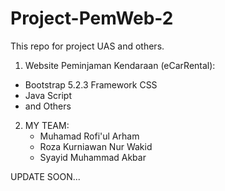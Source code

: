 # Project-PemWeb-2 
This repo for project UAS and others.

1. Website Peminjaman Kendaraan (eCarRental):

  - Bootstrap 5.2.3 Framework CSS
  - Java Script
  - and Others
  

2. MY TEAM:
    - Muhamad Rofi'ul Arham
    - Roza Kurniawan Nur Wakid
    - Syayid Muhammad Akbar


UPDATE SOON...